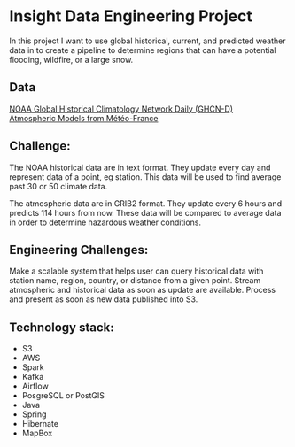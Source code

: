 # Insight Data Engineering Project #
In this project I want to use global historical, current, and predicted weather data in to create a pipeline to determine regions that can have a potential flooding, wildfire, or a large snow.
## Data ##
[NOAA Global Historical Climatology Network Daily (GHCN-D)](https://registry.opendata.aws/noaa-ghcn/)  
[Atmospheric Models from Météo-France](https://registry.opendata.aws/meteo-france-models/)
## Challenge:
The NOAA historical data are in text format. They update every day and represent data of a point, eg station. This data will be used to find average past 30 or 50 climate data.

The atmospheric data are in GRIB2 format. They update every 6 hours and predicts 114 hours from now. These data will be compared to average data in order to determine hazardous weather conditions.

## Engineering Challenges:
Make a scalable system that helps user can query historical data with station name, region, country, or distance from a given point.
Stream atmospheric and historical data as soon as update are available.
Process and present as soon as new data published into S3.

## Technology stack:
* S3
* AWS
* Spark
* Kafka
* Airflow
* PosgreSQL or PostGIS
* Java
* Spring
* Hibernate
* MapBox